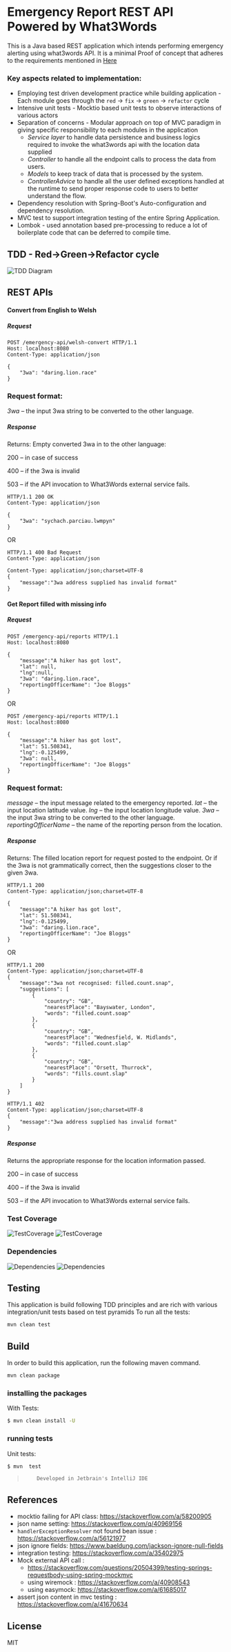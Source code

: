 # Emergency Report REST API Powered by What3Words

This is a Java based REST application which intends performing emergency alerting using what3words API.
It is a minimal Proof of concept that adheres to the requirements mentioned in [Here](./Requirements.md)

### Key aspects related to implementation:
- Employing test driven development practice while building application - Each module goes through the `red` -> `fix` -> `green` -> `refactor` cycle
- Intensive unit tests - Mocktio based unit tests to observe interactions of various actors
- Separation of concerns - Modular approach on top of MVC paradigm in giving specific responsibility to each modules in the application
    - *Service layer* to handle data persistence and business logics required to invoke the what3words api with the location data supplied
    - *Controller* to handle all the endpoint calls to process the data from users.
    - *Models* to keep track of data that is processed by the system.
    - *ControllerAdvice* to handle all the user defined exceptions handled at the runtime to send proper response code to users to better understand the flow.
- Dependency resolution with Spring-Boot's Auto-configuration and dependency resolution.
- MVC test to support integration testing of the entire Spring Application.
- Lombok - used annotation based pre-processing to reduce a lot of boilerplate code that can be deferred to compile time.


## TDD - Red->Green->Refactor cycle
![TDD Diagram](./images/red-green-refactor.png)

## REST APIs

#### Convert from English to Welsh
##### Request
```http
POST /emergency-api/welsh-convert HTTP/1.1
Host: localhost:8080
Content-Type: application/json

{
    "3wa": "daring.lion.race"
}
```
### Request format:
*3wa* – the input 3wa string to be converted to the other language.

##### Response
Returns: Empty converted 3wa in to the other language:

200 – in case of success

400 – if the 3wa is invalid

503 – if the API invocation to What3Words external service fails.


```http
HTTP/1.1 200 OK
Content-Type: application/json

{
    "3wa": "sychach.parciau.lwmpyn"
}

```

OR

```http
HTTP/1.1 400 Bad Request
Content-Type: application/json

Content-Type: application/json;charset=UTF-8
{
    "message":"3wa address supplied has invalid format"
}
```


#### Get Report filled with missing info
##### Request
```http
POST /emergency-api/reports HTTP/1.1
Host: localhost:8080

{
    "message":"A hiker has got lost",
    "lat": null,
    "lng":null,
    "3wa": "daring.lion.race",
    "reportingOfficerName": "Joe Bloggs"
}

```

OR

```http
POST /emergency-api/reports HTTP/1.1
Host: localhost:8080

{
    "message":"A hiker has got lost",
    "lat": 51.508341,
    "lng":-0.125499,
    "3wa": null,
    "reportingOfficerName": "Joe Bloggs"
}

```


### Request format:
*message* – the input message related to the emergency reported.
*lat* – the input location latitude value.
*lng* – the input location longitude value.
*3wa* – the input 3wa string to be converted to the other language.
*reportingOfficerName* – the name of the reporting person from the location.



##### Response
Returns: The filled location report for request posted to the endpoint.
Or if the 3wa is not grammatically correct, then the suggestions closer to the given 3wa.

```http
HTTP/1.1 200
Content-Type: application/json;charset=UTF-8

{
    "message":"A hiker has got lost",
    "lat": 51.508341,
    "lng":-0.125499,
    "3wa": "daring.lion.race",
    "reportingOfficerName": "Joe Bloggs"
}
```
OR


```http
HTTP/1.1 200
Content-Type: application/json;charset=UTF-8
{
    "message":"3wa not recognised: filled.count.snap",
    "suggestions": [
        {
            "country": "GB",
            "nearestPlace": "Bayswater, London",
            "words": "filled.count.soap"
        },
        {
            "country": "GB",
            "nearestPlace": "Wednesfield, W. Midlands",
            "words": "filled.count.slap"
        },
        {
            "country": "GB",
            "nearestPlace": "Orsett, Thurrock",
            "words": "fills.count.slap"
        }
    ]
}
```

```http
HTTP/1.1 402
Content-Type: application/json;charset=UTF-8
{
    "message":"3wa address supplied has invalid format"
}
```

##### Response
Returns the appropriate response for the location information passed.

200 – in case of success

400 – if the 3wa is invalid

503 – if the API invocation to What3Words external service fails.

### Test Coverage
![TestCoverage](./images/test-coverage-1.png)
![TestCoverage](./images/test-coverage-2.png)


### Dependencies
![Dependencies](./images/dependencies-1.png)
![Dependencies](./images/dependencies-2.png)

## Testing
This application is build following TDD principles and are rich with various integration/unit tests based on test pyramids
To run all the tests:

```bash
mvn clean test
```

## Build
In order to build this application, run the following maven command.
```bash
mvn clean package
```
### installing the packages
With Tests:
```bash
$ mvn clean install -U
```
### running tests
Unit tests:
```bash
$ mvn  test
```

>         Developed in Jetbrain's IntelliJ IDE

## References
 - mocktio failing for API class: https://stackoverflow.com/a/58200905
 - json name setting: https://stackoverflow.com/q/40969156
 - `handlerExceptionResolver` not found bean issue : https://stackoverflow.com/a/56121977
 - json ignore fields: https://www.baeldung.com/jackson-ignore-null-fields
 - integration testing: https://stackoverflow.com/a/35402975
 - Mock external API call :
    - https://stackoverflow.com/questions/20504399/testing-springs-requestbody-using-spring-mockmvc
    - using wiremock : https://stackoverflow.com/a/40908543
    - using easymock: https://stackoverflow.com/a/61685017
- assert json content in mvc testing : https://stackoverflow.com/a/41670634


## License

MIT
